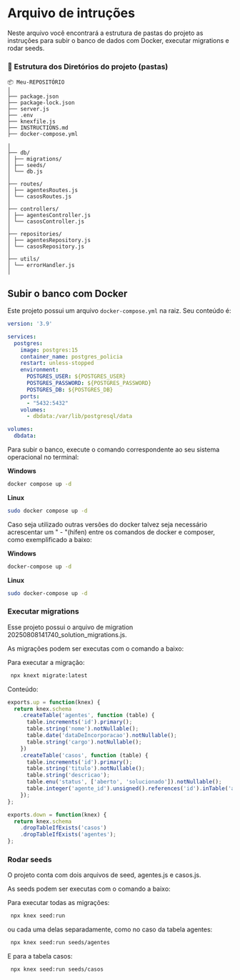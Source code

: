 # Arquivo de intruções

Neste arquivo você encontrará a estrutura de pastas do projeto as instruções para subir o banco de dados com Docker, executar migrations e rodar seeds.

### 📁 Estrutura dos Diretórios do projeto (pastas) 
```
📦 Meu-REPOSITÓRIO
│
├── package.json
├── package-lock.json
├── server.js
├── .env
├── knexfile.js
├── INSTRUCTIONS.md
├── docker-compose.yml

│
├── db/
│ ├── migrations/
│ ├── seeds/
│ └── db.js
│
├── routes/
│ ├── agentesRoutes.js
│ └── casosRoutes.js
│
├── controllers/
│ ├── agentesController.js
│ └── casosController.js
│
├── repositories/
│ ├── agentesRepository.js
│ └── casosRepository.js
│
├── utils/
│ └── errorHandler.js
│
```

## Subir o banco com Docker

Este projeto possui um arquivo `docker-compose.yml` na raiz. Seu conteúdo é:

```yaml
version: '3.9'

services:
  postgres:
    image: postgres:15
    container_name: postgres_policia
    restart: unless-stopped
    environment:
      POSTGRES_USER: ${POSTGRES_USER}
      POSTGRES_PASSWORD: ${POSTGRES_PASSWORD}
      POSTGRES_DB: ${POSTGRES_DB}
    ports:
      - "5432:5432"
    volumes:
      - dbdata:/var/lib/postgresql/data

volumes:
  dbdata:
```

Para subir o banco, execute o comando correspondente ao seu sistema operacional no terminal:

**Windows**
```sh
docker compose up -d
```

**Linux**
```sh
sudo docker compose up -d
```

Caso seja utilizado outras versões do docker talvez seja necessário acrescentar um " - "(hífen) entre os comandos de docker e composer, como exemplificado a baixo: 

**Windows**
```sh
docker-compose up -d
```

**Linux**
```sh
sudo docker-compose up -d
```

### Executar migrations

Esse projeto possui o arquivo de migration 20250808141740_solution_migrations.js.

As migrações podem ser executas com o comando a baixo:

Para executar a migração:
```sh
 npx knext migrate:latest 
```

Conteúdo:
```js
exports.up = function(knex) {
  return knex.schema
    .createTable('agentes', function (table) {
      table.increments('id').primary();
      table.string('nome').notNullable();
      table.date('dataDeIncorporacao').notNullable();
      table.string('cargo').notNullable();
    })
    .createTable('casos', function (table) {
      table.increments('id').primary();
      table.string('titulo').notNullable();
      table.string('descricao');
      table.enu('status', ['aberto', 'solucionado']).notNullable();
      table.integer('agente_id').unsigned().references('id').inTable('agentes');
    });
};

exports.down = function(knex) {
  return knex.schema
    .dropTableIfExists('casos')
    .dropTableIfExists('agentes');
};
```

### Rodar seeds

O projeto conta com dois arquivos de seed, agentes.js e casos.js.

As seeds podem ser executas com o comando a baixo:

Para executar todas as migrações:
```sh
 npx knex seed:run 
```

ou cada uma delas separadamente, como no caso da tabela agentes:
```sh 
 npx knex seed:run seeds/agentes
```

E para a tabela casos: 
```sh 
 npx knex seed:run seeds/casos
```
